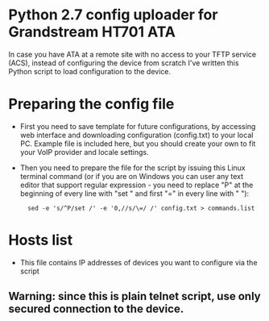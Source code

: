 # Python 2.7 config uploader for Grandstream HT701 ATA

In case you have ATA at a remote site with no access to your TFTP service (ACS), instead of configuring the device from scratch I've written this Python script to load configuration to the device.

# Preparing the config file

- First you need to save template for future configurations, by accessing web interface and downloading configuration (config.txt) to your local PC. Example file is included here, but you should create your own to fit your VoIP provider and locale settings.

- Then you need to prepare the file for the script by issuing this Linux terminal command (or if you are on Windows you can user any text editor that support regular expression - you need to replace "P" at the beginning of every line with "set " and first "=" in every line with " "):

		sed -e 's/^P/set /' -e '0,//s/\=/ /' config.txt > commands.list
	
# Hosts list

- This file contains IP addresses of devices you want to configure via the script

## Warning: since this is plain telnet script, use only secured connection to the device.

